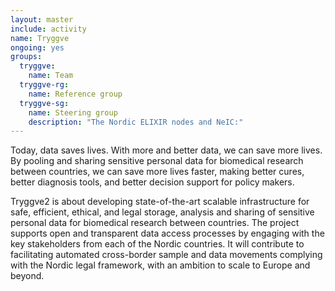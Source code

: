 ```yaml
---
layout: master
include: activity
name: Tryggve
ongoing: yes
groups:
  tryggve:
    name: Team
  tryggve-rg:
    name: Reference group
  tryggve-sg:
    name: Steering group
    description: "The Nordic ELIXIR nodes and NeIC:"
---
```

Today, data saves lives. With more and better data, we can save more lives. By
pooling and sharing sensitive personal data for biomedical research between
countries, we can save more lives faster, making better cures, better diagnosis
tools, and better decision support for policy makers.

Tryggve2 is about developing state-of-the-art scalable infrastructure for safe,
efficient, ethical, and legal storage, analysis and sharing of sensitive
personal data for biomedical research between countries. The project supports
open and transparent data access processes by engaging with the key stakeholders
from each of the Nordic countries. It will contribute to facilitating automated
cross-border sample and data movements complying with the Nordic legal
framework, with an ambition to scale to Europe and beyond.
